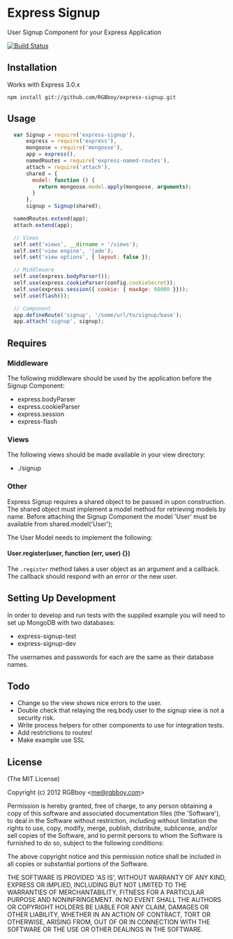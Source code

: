 # Express Signup

  User Signup Component for your Express Application

  [![Build Status](https://secure.travis-ci.org/RGBboy/express-signup.png)](http://travis-ci.org/RGBboy/express-signup)

## Installation

  Works with Express 3.0.x

    npm install git://github.com/RGBboy/express-signup.git

## Usage

``` javascript
  var Signup = require('express-signup'),
      express = require('express'),
      mongoose = require('mongoose'),
      app = express(),
      namedRoutes = require('express-named-routes'),
      attach = require('attach'),
      shared = {
        model: function () {
          return mongoose.model.apply(mongoose, arguments);
        }
      },
      signup = Signup(shared);

  namedRoutes.extend(app);
  attach.extend(app);

  // Views
  self.set('views', __dirname + '/views');
  self.set('view engine', 'jade');
  self.set('view options', { layout: false });

  // Middleware
  self.use(express.bodyParser());
  self.use(express.cookieParser(config.cookieSecret));
  self.use(express.session({ cookie: { maxAge: 60000 }}));
  self.use(flash());

  // Component
  app.defineRoute('signup', '/some/url/to/signup/base');
  app.attach('signup', signup);
```

## Requires

### Middleware

  The following middleware should be used by the application before the 
  Signup Component:

  * express.bodyParser
  * express.cookieParser
  * express.session
  * express-flash

### Views

  The following views should be made available in your view directory:

  * ./signup

### Other

  Express Signup requires a shared object to be passed in upon construction.
  The shared object must implement a model method for retrieving models by name.
  Before attaching the Signup Component the model 'User' must be available
  from shared.model('User');

  The User Model needs to implement the following:

#### User.register(user, function (err, user) {})

  The `.register` method takes a user object as an argument and a 
  callback. The callback should respond with an error or the new user.

## Setting Up Development

  In order to develop and run tests with the supplied example you will 
  need to set up MongoDB with two databases:

  * express-signup-test
  * express-signup-dev

The usernames and passwords for each are the same as their database names.

## Todo

  * Change so the view shows nice errors to the user.
  * Double check that relaying the req.body.user to the signup view is 
    not a security risk.
  * Write process helpers for other components to use for integration tests.
  * Add restrictions to routes!
  * Make example use SSL

## License 

(The MIT License)

Copyright (c) 2012 RGBboy &lt;me@rgbboy.com&gt;

Permission is hereby granted, free of charge, to any person obtaining
a copy of this software and associated documentation files (the
'Software'), to deal in the Software without restriction, including
without limitation the rights to use, copy, modify, merge, publish,
distribute, sublicense, and/or sell copies of the Software, and to
permit persons to whom the Software is furnished to do so, subject to
the following conditions:

The above copyright notice and this permission notice shall be
included in all copies or substantial portions of the Software.

THE SOFTWARE IS PROVIDED 'AS IS', WITHOUT WARRANTY OF ANY KIND,
EXPRESS OR IMPLIED, INCLUDING BUT NOT LIMITED TO THE WARRANTIES OF
MERCHANTABILITY, FITNESS FOR A PARTICULAR PURPOSE AND NONINFRINGEMENT.
IN NO EVENT SHALL THE AUTHORS OR COPYRIGHT HOLDERS BE LIABLE FOR ANY
CLAIM, DAMAGES OR OTHER LIABILITY, WHETHER IN AN ACTION OF CONTRACT,
TORT OR OTHERWISE, ARISING FROM, OUT OF OR IN CONNECTION WITH THE
SOFTWARE OR THE USE OR OTHER DEALINGS IN THE SOFTWARE.